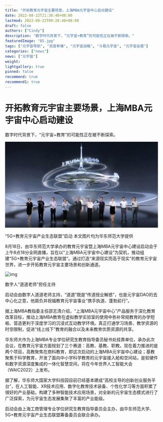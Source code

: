 ```yaml
---
title: "开拓教育元宇宙主要场景，上海MBA元宇宙中心启动建设"
date: 2022-08-22T21:38:40+08:00
lastmod: 2022-08-22T09:20:40+08:00
draft: false
authors: ["Cindy"]
description: "数字时代背景下，“元宇宙+教育”的可能性正在被不断探索。"
featuredImage: "85.jpg"
tags: ["元宇宙导航", "百度希壤", "元宇宙战略", "斗极元宇宙", "元宇宙会展"]
categories: ["news"]
news: ["元宇宙"]
weight: 
lightgallery: true
pinned: false
recommend: true
recommend1: true
---
```


# 开拓教育元宇宙主要场景，上海MBA元宇宙中心启动建设

数字时代背景下，“元宇宙+教育”的可能性正在被不断探索。

![img](85.jpg)

“5G+教育元宇宙产业生态联盟”启动 本文图片均为华东师范大学提供

8月18日，由华东师范大学承办的教育元宇宙暨上海MBA元宇宙中心建设启动会于上午8点18分全网直播，旨在以“上海MBA元宇宙中心建设”为契机，推动组建“5G+教育元宇宙产业生态联盟”。通过打造“来源现实而高于现实”的教育元宇宙世界，进一步开拓教育元宇宙主要场景和创新通道。

![img](https://imagecloud.thepaper.cn/thepaper/image/211/519/84.jpg)

数字人“道道老师”担任主持

启动会由数字人道道老师主持，“道道”既是“传道授业解惑”，也是元宇宙DAO的去中心化之意，他肩负并祝福教育元宇宙事业“携手执道、蓬勃前行”。

据上海MBA教指委主任邵志清介绍，“上海MBA元宇宙中心”产品服务于深化教育改革目标，推动上海MBA教育在虚拟教学实验室的使用中弥补常规教育的办学短板、营造更利于深度学习的沉浸式互动教学环境。真正打通学习场景、教学资源的时空限制，促进“线上线下”教育的融合以及未来教育优质资源的共享。

华东师大作为上海MBA专业学位研究生教育指导委员秘书处挂靠单位，承办此次会议，在教育元宇宙方面规划了三个赛道：高教、基教、职教。现在着力推进的是两个项目，高教聚焦在商科教育，即这次启动的上海MBA元宇宙中心建设；基教聚焦于科学教育，开发了面向中小学科学教育的元宇宙接入舱和空间站，是软硬件和数字资源深度集成的一体化智慧空间，将在今年世界人工智能大会（WAIC2022）上发布。

据了解，华东师大国家大学科技园目前已经基本建成“高校主导的创新创业服务平台”，在人工智能、XR技术应用、数字化教育技术装备、个性化学习等方面积累了很好的产业基础，构建了多种智能技术应用场景，对全新的元宇宙生态模式进行了广泛探索，为元宇宙生态发展集聚了丰富的产业能级。

启动会由上海工商管理专业学位研究生教育指导委员会主办，由华东师范大学、5G+教育元宇宙产业生态联盟筹备委员会联合承办。